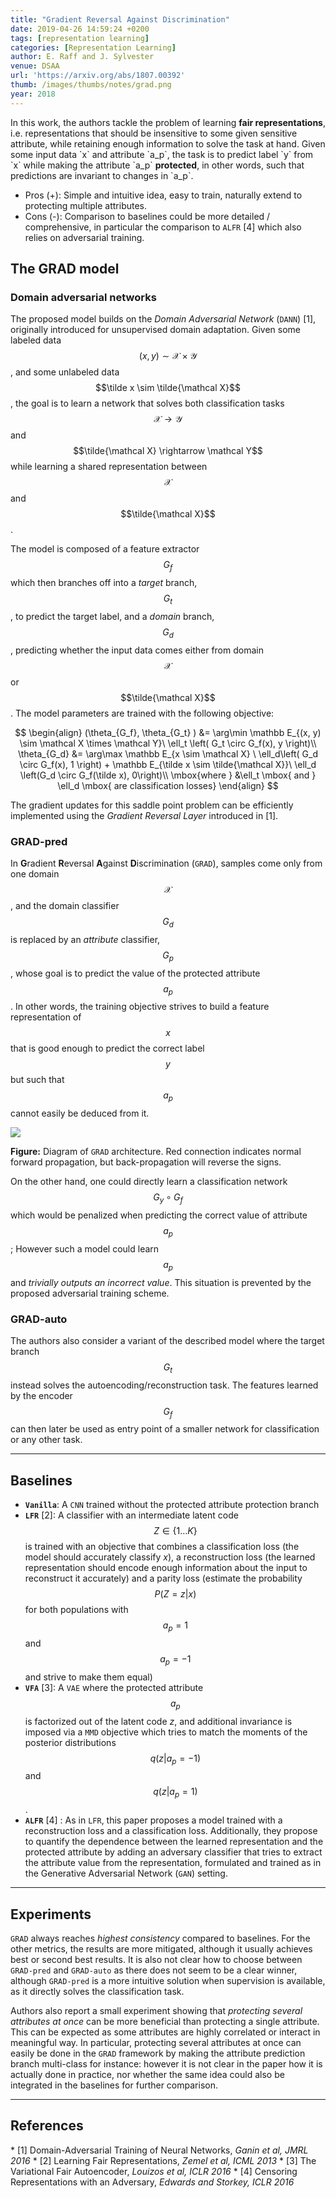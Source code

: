 ```yaml
---
title: "Gradient Reversal Against Discrimination"
date: 2019-04-26 14:59:24 +0200
tags: [representation learning]
categories: [Representation Learning]
author: E. Raff and J. Sylvester
venue: DSAA
url: 'https://arxiv.org/abs/1807.00392'
thumb: /images/thumbs/notes/grad.png
year: 2018
---
```


<div class="summary">
  In this work, the authors tackle the problem of learning <b>fair representations</b>, i.e. representations that should be insensitive to some given sensitive attribute, while retaining enough information to solve the task at hand.
  Given some input data `x` and attribute `a_p`, the task is to predict label `y` from `x` while making the attribute `a_p` <b>protected</b>, in other words, such that predictions are invariant to changes in `a_p`.

  <ul>
    <li><span class="pros">Pros (+):</span> Simple and intuitive idea, easy to train, naturally extend to protecting multiple attributes.</li>
    <li><span class="cons">Cons (-):</span> Comparison to baselines could be more detailed / comprehensive, in particular the comparison to <code>ALFR</code> <span class="citations">[4]</span> which also relies on adversarial training.</li>
  </ul>
</div>


<h2 class="section proposed"> The GRAD model</h2>

### Domain adversarial networks
 The proposed model builds on the *Domain Adversarial Network* (`DANN`) <span class="citations">[1]</span>, originally introduced for unsupervised domain adaptation. Given some labeled data $$(x, y) \sim \mathcal X \times \mathcal Y$$, and some unlabeled data $$\tilde x \sim  \tilde{\mathcal X}$$, the goal is to learn a network that solves both classification tasks $$\mathcal X \rightarrow \mathcal Y$$ and $$\tilde{\mathcal X} \rightarrow \mathcal Y$$ while learning a shared representation between $$\mathcal X$$ and $$\tilde{\mathcal X}$$.

The model is composed of a feature extractor $$G_f$$ which then branches off into a *target* branch, $$G_t$$, to predict the target label, and a *domain* branch, $$G_d$$, predicting whether the input data comes either from domain $$\mathcal X$$ or $$\tilde{\mathcal X}$$. The model parameters are trained with the following objective:

$$
\begin{align}
(\theta_{G_f}, \theta_{G_t} ) &= \arg\min \mathbb E_{(x, y) \sim \mathcal X \times \mathcal Y}\  \ell_t \left( G_t \circ G_f(x), y \right)\\
\theta_{G_d} &= \arg\max \mathbb E_{x \sim \mathcal X} \ \ell_d\left(  G_d \circ G_f(x), 1 \right) + \mathbb E_{\tilde x \sim \tilde{\mathcal X}}\ \ell_d \left(G_d \circ G_f(\tilde x), 0\right)\\
\mbox{where } &\ell_t \mbox{ and } \ell_d \mbox{ are classification losses}
\end{align}
$$

The gradient updates for this saddle point problem can be efficiently implemented using the *Gradient Reversal Layer*  introduced in <span class="citations">[1]</span>.

### GRAD-pred
In **G**radient **R**eversal **A**gainst **D**iscrimination (`GRAD`), samples come only from one domain $$\mathcal X$$, and the domain classifier $$G_d$$ is replaced by an *attribute* classifier, $$G_p$$, whose goal is to predict the value of the protected attribute $$a_p$$.
In other words, the training objective strives to build a feature representation of $$x$$ that is good enough to predict the correct label $$y$$ but such that $$a_p$$ cannot easily be deduced from it.

<div class="figure">
<img src="{{ site.baseurl }}/images/posts/model_GRAD.jpg">
<p><b>Figure:</b>  Diagram of <code>GRAD</code> architecture. Red connection indicates normal forward propagation, but back-propagation will reverse the signs.</p>
</div>

On the other hand, one could directly learn a classification network $$G_y \circ G_f$$ which would be penalized when predicting the correct value of attribute $$a_p$$; However such a model could learn $$a_p$$ and *trivially outputs an incorrect value*. This situation is prevented by the proposed adversarial training scheme.

### GRAD-auto
The authors also consider a variant of the described model where the target branch $$G_t$$ instead solves the autoencoding/reconstruction task. The features learned by the encoder $$G_f$$ can then later be used as entry point of a smaller network for classification or any other task.

---


<h2 class="section sota"> Baselines </h2>

 * **`Vanilla`**: A `CNN` trained without the protected attribute protection branch
 * **`LFR`** <span class="citations">[2]</span>: A classifier with an intermediate latent code $$Z \in \{1 \dots K\}$$ is trained with an objective that combines a classification loss (the model should accurately classify $x$), a reconstruction loss (the learned representation should encode enough information about the input to reconstruct it accurately) and a parity loss (estimate the probability $$P(Z=z \vert x)$$ for both populations with $$a_p = 1$$ and $$a_p = -1$$ and strive to make them equal)
 * **`VFA`** <span class="citations">[3]</span>: A `VAE` where the protected attribute $$a_p$$ is factorized out of the latent code $z$, and additional invariance is imposed via a `MMD` objective which tries to match the moments of the posterior distributions $$q(z \vert a_p = -1)$$ and $$q(z \vert a_p = 1)$$.
 * **`ALFR`** <span class="citations">[4]</span> : As in `LFR`, this paper proposes a model trained with a reconstruction loss and a classification loss. Additionally, they propose to quantify the dependence between the learned representation and the protected attribute by adding an adversary classifier that tries to extract the attribute value from the representation, formulated and trained as in the Generative Adversarial Network (`GAN`) setting.

---

<h2 class="section experiments"> Experiments </h2>

`GRAD` always reaches *highest consistency* compared to baselines. For the other metrics, the results are more mitigated, although it usually achieves best or second best results. It is also not clear how to choose between `GRAD-pred` and `GRAD-auto` as there does not seem to be a clear winner, although `GRAD-pred` is a more intuitive solution when supervision is available, as it directly solves the classification task.

Authors also report a small experiment showing that *protecting several attributes at once* can be more beneficial than protecting a single attribute. This can be expected as some attributes are highly correlated or interact in meaningful way.
In particular, protecting several attributes at once can easily be done in the `GRAD` framework by making the attribute prediction branch multi-class for instance: however it is not clear in the paper how it is actually done in practice, nor whether the same  idea could also be integrated in the baselines for further comparison.

---

<h2 class="section references"> References </h2>
   * <span class="citations">[1]</span> Domain-Adversarial Training of Neural Networks, <i>Ganin et al, JMRL 2016</i>
   * <span class="citations">[2]</span> Learning Fair Representations,  <i>Zemel et al, ICML 2013</i>
   * <span class="citations">[3]</span> The Variational Fair Autoencoder, <i>Louizos et al, ICLR 2016</i>
   * <span class="citations">[4]</span> Censoring Representations with an Adversary, <i>Edwards and Storkey, ICLR 2016</i>
